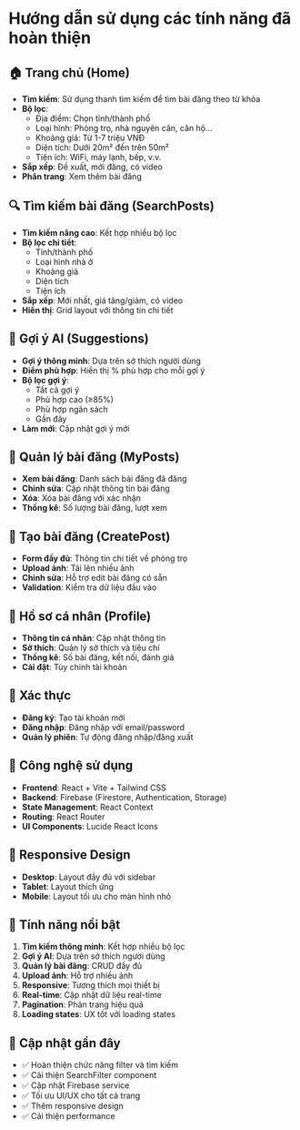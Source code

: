 # Hướng dẫn sử dụng các tính năng đã hoàn thiện

## 🏠 Trang chủ (Home)
- **Tìm kiếm**: Sử dụng thanh tìm kiếm để tìm bài đăng theo từ khóa
- **Bộ lọc**: 
  - Địa điểm: Chọn tỉnh/thành phố
  - Loại hình: Phòng trọ, nhà nguyên căn, căn hộ...
  - Khoảng giá: Từ 1-7 triệu VNĐ
  - Diện tích: Dưới 20m² đến trên 50m²
  - Tiện ích: WiFi, máy lạnh, bếp, v.v.
- **Sắp xếp**: Đề xuất, mới đăng, có video
- **Phân trang**: Xem thêm bài đăng

## 🔍 Tìm kiếm bài đăng (SearchPosts)
- **Tìm kiếm nâng cao**: Kết hợp nhiều bộ lọc
- **Bộ lọc chi tiết**: 
  - Tỉnh/thành phố
  - Loại hình nhà ở
  - Khoảng giá
  - Diện tích
  - Tiện ích
- **Sắp xếp**: Mới nhất, giá tăng/giảm, có video
- **Hiển thị**: Grid layout với thông tin chi tiết

## 🤖 Gợi ý AI (Suggestions)
- **Gợi ý thông minh**: Dựa trên sở thích người dùng
- **Điểm phù hợp**: Hiển thị % phù hợp cho mỗi gợi ý
- **Bộ lọc gợi ý**:
  - Tất cả gợi ý
  - Phù hợp cao (≥85%)
  - Phù hợp ngân sách
  - Gần đây
- **Làm mới**: Cập nhật gợi ý mới

## 👤 Quản lý bài đăng (MyPosts)
- **Xem bài đăng**: Danh sách bài đăng đã đăng
- **Chỉnh sửa**: Cập nhật thông tin bài đăng
- **Xóa**: Xóa bài đăng với xác nhận
- **Thống kê**: Số lượng bài đăng, lượt xem

## 📝 Tạo bài đăng (CreatePost)
- **Form đầy đủ**: Thông tin chi tiết về phòng trọ
- **Upload ảnh**: Tải lên nhiều ảnh
- **Chỉnh sửa**: Hỗ trợ edit bài đăng có sẵn
- **Validation**: Kiểm tra dữ liệu đầu vào

## 👤 Hồ sơ cá nhân (Profile)
- **Thông tin cá nhân**: Cập nhật thông tin
- **Sở thích**: Quản lý sở thích và tiêu chí
- **Thống kê**: Số bài đăng, kết nối, đánh giá
- **Cài đặt**: Tùy chỉnh tài khoản

## 🔐 Xác thực
- **Đăng ký**: Tạo tài khoản mới
- **Đăng nhập**: Đăng nhập với email/password
- **Quản lý phiên**: Tự động đăng nhập/đăng xuất

## 🔧 Công nghệ sử dụng
- **Frontend**: React + Vite + Tailwind CSS
- **Backend**: Firebase (Firestore, Authentication, Storage)
- **State Management**: React Context
- **Routing**: React Router
- **UI Components**: Lucide React Icons

## 📱 Responsive Design
- **Desktop**: Layout đầy đủ với sidebar
- **Tablet**: Layout thích ứng
- **Mobile**: Layout tối ưu cho màn hình nhỏ

## 🚀 Tính năng nổi bật
1. **Tìm kiếm thông minh**: Kết hợp nhiều bộ lọc
2. **Gợi ý AI**: Dựa trên sở thích người dùng
3. **Quản lý bài đăng**: CRUD đầy đủ
4. **Upload ảnh**: Hỗ trợ nhiều ảnh
5. **Responsive**: Tương thích mọi thiết bị
6. **Real-time**: Cập nhật dữ liệu real-time
7. **Pagination**: Phân trang hiệu quả
8. **Loading states**: UX tốt với loading states

## 🔄 Cập nhật gần đây
- ✅ Hoàn thiện chức năng filter và tìm kiếm
- ✅ Cải thiện SearchFilter component
- ✅ Cập nhật Firebase service
- ✅ Tối ưu UI/UX cho tất cả trang
- ✅ Thêm responsive design
- ✅ Cải thiện performance 